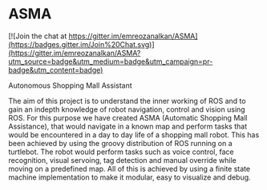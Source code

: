 ASMA
====

[![Join the chat at https://gitter.im/emreozanalkan/ASMA](https://badges.gitter.im/Join%20Chat.svg)](https://gitter.im/emreozanalkan/ASMA?utm_source=badge&utm_medium=badge&utm_campaign=pr-badge&utm_content=badge)

Autonomous Shopping Mall Assistant

The aim of this project is to understand the inner working of ROS and to gain an indepth knowledge of robot navigation, control and vision using ROS. For this purpose we have created ASMA (Automatic Shopping Mall Assistance), that would navigate in a known map and perform tasks that would be encountered in a day to day life of a shopping mall robot. This has been achieved by using the groovy distribution of ROS running on a turtlebot. The robot would perform tasks such as voice control, face recognition, visual servoing, tag detection and manual override while moving on a predefined map. All of this is achieved by using a finite state machine implementation to make it modular, easy to visualize and debug.
